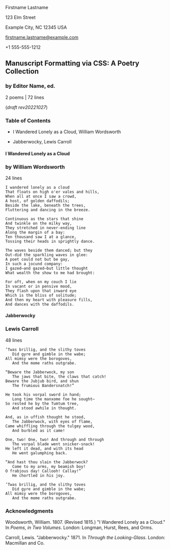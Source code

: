 <!--
Convert this to PDF (reference README.md on how to do that).

NOTE: this is experimental! This will likely change.

Poetry collections no matter the length are typically formatted similarly to
a chapter-book, but a little different ...
- title page (same as a long-form prose)
- Table of contents chapter: .m-chapter.toc -> .m-scene
- The poems: empty .m-chapter -> m-poem m-poem m-poem ...
- Acknowledgements chapter: .m-chapter -> m-scene

(c) Copyright 2022 Todd Warner
This work is licensed under Attribution 4.0 International. To view a copy
of this license, visit http://creativecommons.org/licenses/by/4.0/
-->

<style>
    /*
    @import "https://toddwarner.io/pub/css/manuscript/manuscript.css";
    */
    @import "../manuscript.css";

    :root {
        /*
        --m-page-break-simulated-long: 0;
        --m-font-weight-title: bold;
        --m-font-weight-title-chapter: bold;
        --m-font-weight-title-poem: bold;
        */
    }
</style>

<div id="vpage">
<article id="manuscript" class="long poetry">

<div id="m-contact">

Firstname Lastname

123 Elm Street

Example City, NC 12345 USA

firstname.lastname@example.com

+1 555-555-1212

</div>

<div class="m-header">

# Manuscript Formatting via CSS: A Poetry Collection

### by Editor Name, ed.

<div class="m-facts">

2 poems | 72 lines

(_draft rev20221027_)

</div></div>

<section class="m-chapter toc">
<div class="m-header">

# Table of Contents

</div>
<section class="m-scene">

- I Wandered Lonely as a Cloud, William Wordsworth

- Jabberwocky, Lewis Carroll

</section></section>
<section class="m-chapter">
<section class="m-poem">
<div class="m-header">

# I Wandered Lonely as a Cloud

### by William Wordsworth

<div class="m-facts">

24 lines

</div></div>

```plaintext
I wandered lonely as a cloud
That floats on high o'er vales and hills,
When all at once I saw a crowd,
A host, of golden daffodils;
Beside the lake, beneath the trees,
Fluttering and dancing in the breeze.
```
```plaintext
Continuous as the stars that shine
And twinkle on the milky way,
They stretched in never-ending line
Along the margin of a bay:
Ten thousand saw I at a glance,
Tossing their heads in sprightly dance.
```
```plaintext
The waves beside them danced; but they
Out-did the sparkling waves in glee:
A poet could not but be gay,
In such a jocund company:
I gazed—and gazed—but little thought
What wealth the show to me had brought:
```
```plaintext
For oft, when on my couch I lie
In vacant or in pensive mood,
They flash upon that inward eye
Which is the bliss of solitude;
And then my heart with pleasure fills,
And dances with the daffodils.
```

</section> <!-- end scene --> 
<section class="m-poem">
<div class="m-header">

# Jabberwocky

### Lewis Carroll

<div class="m-facts">

48 lines

</div></div>

```plaintext
’Twas brillig, and the slithy toves
   Did gyre and gimble in the wabe;
All mimsy were the borogoves,
   And the mome raths outgrabe.
```
```plaintext
“Beware the Jabberwock, my son
   The jaws that bite, the claws that catch!
Beware the Jubjub bird, and shun
   The frumious Bandersnatch!”
```
```plaintext
He took his vorpal sword in hand;
   Long time the manxome foe he sought—
So rested he by the Tumtum tree,
   And stood awhile in thought.
```
```plaintext
And, as in uffish thought he stood,
   The Jabberwock, with eyes of flame,
Came whiffling through the tulgey wood,
   And burbled as it came!
```
```plaintext
One, two! One, two! And through and through
   The vorpal blade went snicker-snack!
He left it dead, and with its head
   He went galumphing back.
```
```plaintext
“And hast thou slain the Jabberwock?
   Come to my arms, my beamish boy!
O frabjous day! Callooh! Callay!”
   He chortled in his joy.
```
```plaintext
’Twas brillig, and the slithy toves
   Did gyre and gimble in the wabe;
All mimsy were the borogoves,
   And the mome raths outgrabe.
```

</section> <!-- end scene -->
</section> <!-- chapter -->

<section class="m-chapter">
<div class="m-header">

# Acknowledgments

</div>
<section class="m-scene foothang">

Woodsworth, William. 1807. (Revised 1815.) "I Wandered Lonely as a Cloud." In *Poems, in Two Volumes*. London: Longman, Hurst, Rees, and Orms.

Carroll, Lewis. "Jabberwocky." 1871. In *Through the Looking-Glass*. London: Macmillan and Co.

</section> <!-- scene -->
</section> <!-- chapter -->

</article> <!-- manuscript -->
</div> <!-- vpage -->
